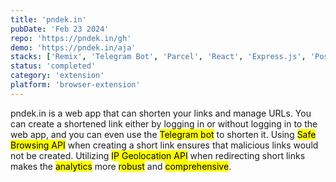 ```yaml
---
title: 'pndek.in'
pubDate: 'Feb 23 2024'
repo: 'https://pndek.in/gh'
demo: 'https://pndek.in/aja'
stacks: ['Remix', 'Telegram Bot', 'Parcel', 'React', 'Express.js', 'Postgresql', 'Safe Browsing API', 'IP Geolocation API']
status: 'completed'
category: 'extension'
platform: 'browser-extension'
---
```


pndek.in is a web app that can shorten your links and manage URLs. You can create a shortened link either by logging in or without logging in to the web app, and you can even use the <mark>Telegram bot</mark> to shorten it. Using <mark>Safe Browsing API</mark> when creating a short link ensures that malicious links would not be created. Utilizing <mark>IP Geolocation API</mark> when redirecting short links makes the <mark>analytics</mark> more <mark>robust</mark> and <mark>comprehensive</mark>.
